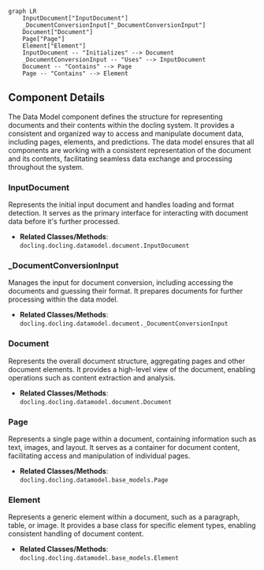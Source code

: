 ```mermaid
graph LR
    InputDocument["InputDocument"]
    _DocumentConversionInput["_DocumentConversionInput"]
    Document["Document"]
    Page["Page"]
    Element["Element"]
    InputDocument -- "Initializes" --> Document
    _DocumentConversionInput -- "Uses" --> InputDocument
    Document -- "Contains" --> Page
    Page -- "Contains" --> Element
```

## Component Details

The Data Model component defines the structure for representing documents and their contents within the docling system. It provides a consistent and organized way to access and manipulate document data, including pages, elements, and predictions. The data model ensures that all components are working with a consistent representation of the document and its contents, facilitating seamless data exchange and processing throughout the system.

### InputDocument
Represents the initial input document and handles loading and format detection. It serves as the primary interface for interacting with document data before it's further processed.
- **Related Classes/Methods**: `docling.docling.datamodel.document.InputDocument`

### _DocumentConversionInput
Manages the input for document conversion, including accessing the documents and guessing their format. It prepares documents for further processing within the data model.
- **Related Classes/Methods**: `docling.docling.datamodel.document._DocumentConversionInput`

### Document
Represents the overall document structure, aggregating pages and other document elements. It provides a high-level view of the document, enabling operations such as content extraction and analysis.
- **Related Classes/Methods**: `docling.docling.datamodel.document.Document`

### Page
Represents a single page within a document, containing information such as text, images, and layout. It serves as a container for document content, facilitating access and manipulation of individual pages.
- **Related Classes/Methods**: `docling.docling.datamodel.base_models.Page`

### Element
Represents a generic element within a document, such as a paragraph, table, or image. It provides a base class for specific element types, enabling consistent handling of document content.
- **Related Classes/Methods**: `docling.docling.datamodel.base_models.Element`
